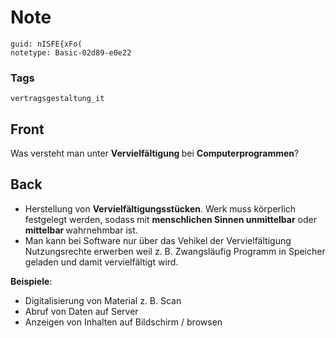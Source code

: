# Note
```
guid: nISFE{xFo(
notetype: Basic-02d89-e0e22
```

### Tags
```
vertragsgestaltung_it
```

## Front
Was versteht man unter <b>Vervielfältigung </b>bei <b>Computerprogrammen</b>?

## Back
<ul><li>Herstellung von <b>Vervielfältigungsstücken</b>. Werk muss körperlich festgelegt werden, sodass mit <b>menschlichen Sinnen unmittelbar</b> oder <b>mittelbar </b>wahrnehmbar ist.</li><li>Man kann bei Software nur über das Vehikel der Vervielfältigung Nutzungsrechte erwerben weil z. B. Zwangsläufig Programm in Speicher geladen und damit vervielfältigt wird.</li></ul><b>Beispiele</b>:
<ul><li>Digitalisierung von Material z. B. Scan</li><li>Abruf von Daten auf Server</li><li>Anzeigen von Inhalten auf Bildschirm / browsen</li></ul>
